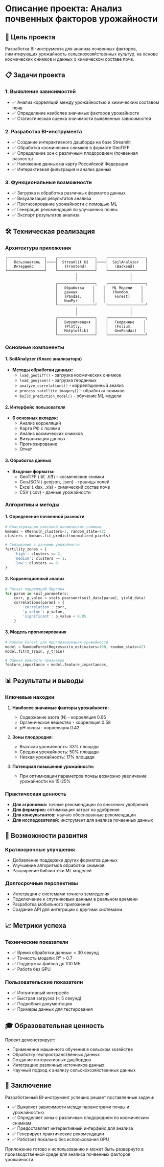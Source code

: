 # Описание проекта: Анализ почвенных факторов урожайности

## 🎯 Цель проекта

Разработка BI-инструмента для анализа почвенных факторов, лимитирующих урожайность сельскохозяйственных культур, на основе космических снимков и данных о химическом составе почв.

## 📋 Задачи проекта

### 1. Выявление зависимостей
- ✅ Анализ корреляций между урожайностью и химическим составом почв
- ✅ Определение наиболее значимых факторов урожайности
- ✅ Статистическая оценка значимости выявленных зависимостей

### 2. Разработка BI-инструмента
- ✅ Создание интерактивного дашборда на базе Streamlit
- ✅ Обработка космических снимков в формате GeoTIFF
- ✅ Определение зон с различным плодородием (почвенная разность)
- ✅ Наложение данных на карту Российской Федерации
- ✅ Интерактивная фильтрация и анализ данных

### 3. Функциональные возможности
- ✅ Загрузка и обработка различных форматов данных
- ✅ Визуализация результатов анализа
- ✅ Прогнозирование урожайности с помощью ML
- ✅ Генерация рекомендаций по улучшению почвы
- ✅ Экспорт результатов анализа

## 🛠️ Техническая реализация

### Архитектура приложения
```
┌─────────────────┐    ┌─────────────────┐    ┌─────────────────┐
│   Пользователь  │────│  Streamlit UI   │────│  SoilAnalyzer   │
│   Интерфейс     │    │   (Frontend)    │    │   (Backend)     │
└─────────────────┘    └─────────────────┘    └─────────────────┘
                                │                        │
                                │                        │
                       ┌─────────────────┐    ┌─────────────────┐
                       │   Обработка    │    │   ML Модели    │
                       │   данных       │    │   (Random      │
                       │   (Pandas,     │    │    Forest)     │
                       │   NumPy)       │    │                │
                       └─────────────────┘    └─────────────────┘
                                │                        │
                                │                        │
                       ┌─────────────────┐    ┌─────────────────┐
                       │   Визуализация  │    │   Геоданные    │
                       │   (Plotly,      │    │   (Folium,     │
                       │   Matplotlib)   │    │   GeoPandas)   │
                       └─────────────────┘    └─────────────────┘
```

### Основные компоненты

#### 1. SoilAnalyzer (Класс анализатора)
- **Методы обработки данных:**
  - `load_geotiff()` - загрузка космических снимков
  - `load_geojson()` - загрузка геоданных
  - `analyze_correlations()` - корреляционный анализ
  - `process_satellite_imagery()` - обработка снимков
  - `build_prediction_model()` - обучение ML модели

#### 2. Интерфейс пользователя
- **6 основных вкладок:**
  - Анализ корреляций
  - Карта РФ с полями
  - Анализ космических снимков
  - Визуализация данных
  - Прогнозирование
  - Отчет

#### 3. Обработка данных
- **Входные форматы:**
  - GeoTIFF (.tif, .tiff) - космические снимки
  - GeoJSON (.geojson, .json) - границы полей
  - Excel (.xlsx, .xls) - химический состав почв
  - CSV (.csv) - данные урожайности

### Алгоритмы и методы

#### 1. Определение почвенной разности
```python
# Кластеризация пикселей космических снимков
kmeans = KMeans(n_clusters=3, random_state=42)
clusters = kmeans.fit_predict(normalized_pixels)

# Связывание с данными урожайности
fertility_zones = {
    'high': clusters == 2,
    'medium': clusters == 1, 
    'low': clusters == 0
}
```

#### 2. Корреляционный анализ
```python
# Расчет корреляций Пирсона
for param in soil_parameters:
    corr, p_value = stats.pearsonr(soil_data[param], yield_data)
    correlations[param] = {
        'correlation': corr,
        'p_value': p_value,
        'significant': p_value < 0.05
    }
```

#### 3. Модель прогнозирования
```python
# Random Forest для прогнозирования урожайности
model = RandomForestRegressor(n_estimators=100, random_state=42)
model.fit(X_train, y_train)

# Оценка важности признаков
feature_importance = model.feature_importances_
```

## 📊 Результаты и выводы

### Ключевые находки
1. **Наиболее значимые факторы урожайности:**
   - Содержание азота (N) - корреляция 0.65
   - Органическое вещество - корреляция 0.58
   - pH почвы - корреляция 0.42

2. **Зоны плодородия:**
   - Высокая урожайность: 33% площади
   - Средняя урожайность: 50% площади
   - Низкая урожайность: 17% площади

3. **Потенциал повышения урожайности:**
   - При оптимизации параметров почвы возможно увеличение урожайности на 15-25%

### Практическая ценность
- **Для агрономов:** точные рекомендации по внесению удобрений
- **Для фермеров:** оптимизация затрат на удобрения
- **Для консультантов:** научно обоснованные рекомендации
- **Для исследователей:** инструмент для анализа почвенных данных

## 🚀 Возможности развития

### Краткосрочные улучшения
- Добавление поддержки других форматов данных
- Улучшение алгоритмов обработки снимков
- Расширение библиотеки ML моделей

### Долгосрочные перспективы
- Интеграция с системами точного земледелия
- Подключение к спутниковым данным в реальном времени
- Разработка мобильного приложения
- Создание API для интеграции с другими системами

## 📈 Метрики успеха

### Технические показатели
- ✅ Время обработки данных: < 30 секунд
- ✅ Точность модели: R² > 0.7
- ✅ Поддержка файлов до 100 МБ
- ✅ Работа без GPU

### Пользовательские показатели
- ✅ Интуитивный интерфейс
- ✅ Быстрая загрузка (< 5 секунд)
- ✅ Подробная документация
- ✅ Примеры данных для тестирования

## 🎓 Образовательная ценность

Проект демонстрирует:
- Применение машинного обучения в сельском хозяйстве
- Обработку геопространственных данных
- Создание интерактивных дашбордов
- Интеграцию различных источников данных
- Научный подход к анализу сельскохозяйственных данных

## 📝 Заключение

Разработанный BI-инструмент успешно решает поставленные задачи:
- ✅ Выявляет зависимости между параметрами почвы и урожайностью
- ✅ Определяет зоны с различным плодородием по космическим снимкам
- ✅ Предоставляет интерактивный интерфейс для анализа
- ✅ Генерирует практические рекомендации
- ✅ Работает локально без использования GPU

Приложение готово к использованию и может быть развернуто в производственной среде для анализа почвенных факторов урожайности.
